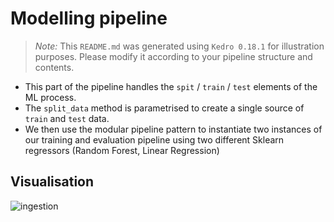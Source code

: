 # Modelling pipeline

> _Note:_ This `README.md` was generated using `Kedro 0.18.1` for illustration purposes. Please modify it according to your pipeline structure and contents.

- This part of the pipeline handles the `spit` / `train` / `test` elements of the ML process.
- The `split_data` method is parametrised to create a single source of `train` and `test` data.
- We then use the modular pipeline pattern to instantiate two instances of our training and evaluation pipeline using two different Sklearn regressors (Random Forest, Linear Regression)

## Visualisation

![ingestion](../../../../.tours/images/modelling.png)
